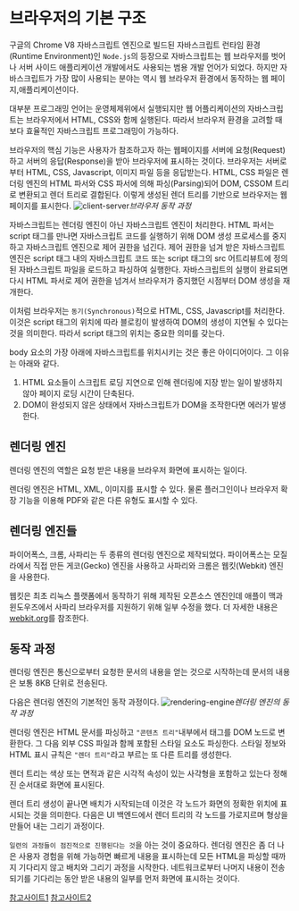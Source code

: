 # 브라우저의 기본 구조
구글의 Chrome V8 자바스크립트 엔진으로 빌드된 자바스크립트 런타임 환경(Runtime Environment)인 `Node.js`의 등장으로 자바스크립트는 웹 브라우저를 벗어나 
서버 사이드 애플리케이션 개발에서도 사용되는 범용 개발 언어가 되었다. 하지만 자바스크립트가 가장 많이 사용되는 분야는 역시 웹 브라우저 환경에서 동작하는 웹 페이지,애플리케이션이다.

대부분 프로그래밍 언어는 운영체제위에서 실행되지만 웹 어플리케이션의 자바스크립트는 브라우저에서 HTML, CSS와 함께 실행된다.
따라서 브라우저 환경을 고려할 때 보다 효율적인 자바스크립트 프로그래밍이 가능하다.

브라우저의 핵심 기능은 사용자가 참조하고자 하는 웹페이지를 서버에 요청(Request)하고 서버의 응답(Response)을 받아 브라우저에 표시하는 것이다.
브라우저는 서버로부터 HTML, CSS, Javascript, 이미지 파일 등을 응답받는다. HTML, CSS 파일은 렌더링 엔진의 HTML 파서와 CSS 파서에 의해 파싱(Parsing)되어 DOM, CSSOM 트리로 변환되고 렌더 트리로 결합된다.
이렇게 생성된 렌더 트리를 기반으로 브라우저는 웹페이지를 표시한다.
![client-server](https://user-images.githubusercontent.com/18409941/185930522-d84783e5-d5d2-4437-9ed6-9ca8ff076fd7.png)*브라우저 동작 과정*

자바스크립트는 렌더링 엔진이 아닌 자바스크립트 엔진이 처리한다. HTML 파서는 script 태그를 만나면 자바스크립트 코드를 실행하기 위해 DOM 생성 프로세스를 중지하고 자바스크립트 엔진으로 제어 권한을 넘긴다.
제어 권한을 넘겨 받은 자바스크립트 엔진은 script 태그 내의 자바스크립트 코드 또는 script 태그의 src 어트리뷰트에 정의된
자바스크립트 파일을 로드하고 파싱하여 실행한다. 자바스크립트의 실행이 완료되면 다시 HTML 파서로 제어 권한을 넘겨서 브라우저가 중지했던 시점부터 DOM 생성을 재개한다.

이처럼 브라우저는 `동기(Synchronous)`적으로 HTML, CSS, Javascript를 처리한다. 이것은 script 태그의 위치에 따라 블로킹이 발생하여 DOM의 생성이 지연될 수 있다는 것을 의미한다. 따라서 script 태그의 위치는 중요한 의미를 갖는다.

body 요소의 가장 아래에 자바스크립트를 위치시키는 것은 좋은 아이디어이다. 그 이유는 아래와 같다.
1. HTML 요소들이 스크립트 로딩 지연으로 인해 렌더링에 지장 받는 일이 발생하지 않아 페이지 로딩 시간이 단축된다.
2. DOM이 완성되지 않은 상태에서 자바스크립트가 DOM을 조작한다면 에러가 발생한다.

## 렌더링 엔진
렌더링 엔진의 역할은 요청 받은 내용을 브라우저 화면에 표시하는 일이다.

렌더링 엔진은 HTML, XML, 이미지를 표시할 수 있다. 물론 플러그인이나 브라우저 확장 기능을 이용해 PDF와 같은 다른 유형도 표시할 수 있다.

## 렌더링 엔진들
파이어폭스, 크롬, 사파리는 두 종류의 렌더링 엔진으로 제작되었다. 파이어폭스는 모질라에서 직접 만든 게코(Gecko) 엔진을 사용하고 사파리와 크롬은 웹킷(Webkit) 엔진을 사용한다.

웹킷은 최초 리눅스 플랫폼에서 동작하기 위해 제작된 오픈소스 엔진인데 애플이 맥과 윈도우즈에서 사파리 브라우저를 지원하기 위해 일부 수정을 했다.
더 자세한 내용은 [webkit.org](webkit.org)를 참조한다.

## 동작 과정
렌더링 엔진은 통신으로부터 요청한 문서의 내용을 얻는 것으로 시작하는데 문서의 내용은 보통 8KB 단위로 전송된다.

다음은 렌더링 엔진의 기본적인 동작 과정이다.
![rendering-engine](https://user-images.githubusercontent.com/18409941/185933734-514bc920-379c-456b-97c0-5c176f945df0.png)*렌더링 엔진의 동작 과정*

렌더링 엔진은 HTML 문서를 파싱하고 `"콘텐츠 트리"`내부에서 태그를 DOM 노드로 변환한다. 그 다음 외부 CSS 파일과 함께 포함된 스타일 요소도 파싱한다.
스타일 정보와 HTML 표시 규칙은 `"렌더 트리"`라고 부르는 또 다른 트리를 생성한다.

렌더 트리는 색상 또는 면적과 같은 시각적 속성이 있는 사각형을 포함하고 있는다 정해진 순서대로 화면에 표시된다.

렌더 트리 생성이 끝나면 배치가 시작되는데 이것은 각 노드가 화면의 정확한 위치에 표시되는 것을 의미한다. 다음은 UI 백엔드에서 렌더 트리의 각 노드를 가로지르며
형상을 만들어 내는 그리기 과정이다.

`일련의 과정들이 점진적으로 진행된다는 것`을 아는 것이 중요하다. 렌더링 엔진은 좀 더 나은 사용자 경험을 위해 가능하면 빠르게 내용을 표시하는데 모든 HTML을 파싱할 때까지 기다리지 않고 배치와 그리기 과정을 시작한다.
네트워크로부터 나머지 내용이 전송되기를 기다리는 동안 받은 내용의 일부를 먼저 화면에 표시하는 것이다.




[참고사이트1](https://poiemaweb.com/js-browser)
[참고사이트2](https://d2.naver.com/helloworld/59361)